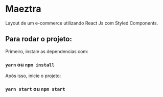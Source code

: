 # Maeztra

Layout de um e-commerce utilizando React Js com Styled Components. 

## Para rodar o projeto: 

Primeiro, instale as dependencias com:

### `yarn` ou `npm install`

Após isso, inicie o projeto:

### `yarn start` ou  `npm start`
